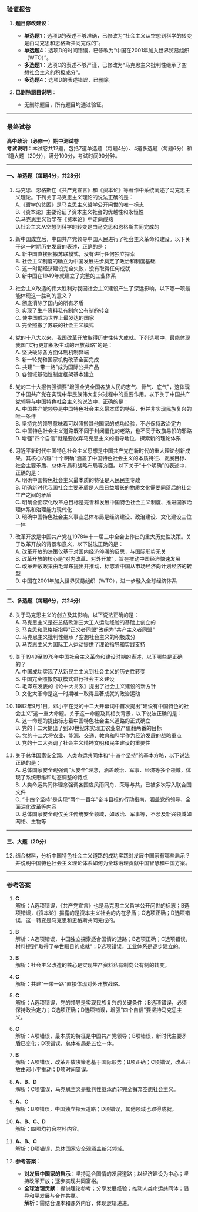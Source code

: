 ### 验证报告

1. **题目修改建议**：
   - **单选题1**：选项D的表述不够准确，已修改为“社会主义从空想到科学的转变是由马克思和恩格斯共同完成的”。
   - **单选题4**：选项D的时间错误，已修改为“中国在2001年加入世界贸易组织（WTO）”。
   - **多选题1**：选项C的表述不够严谨，已修改为“马克思主义批判性继承了空想社会主义的积极成分”。
   - **多选题4**：选项D的表述错误，已删除。

2. **已删除题目说明**：
   - 无删除题目，所有题目均通过验证。

---

### 最终试卷

**高中政治（必修一）期中测试卷**  
**考试说明**：本试卷共12题，包括7道单选题（每题4分）、4道多选题（每题6分）和1道大题（20分），满分100分，考试时间90分钟。

---

#### 一、单选题（每题4分，共28分）

1. 马克思、恩格斯在《共产党宣言》和《资本论》等著作中系统阐述了马克思主义理论。下列关于马克思主义理论的说法正确的是：  
   A.《哲学的贫困》是马克思主义哲学公开问世的唯一标志  
   B.《资本论》主要论证了资本主义社会的优越性和永恒性  
   C.马克思主义哲学在《资本论》中走向成熟  
   D.社会主义从空想到科学的转变是由马克思和恩格斯共同完成的  

2. 新中国成立后，中国共产党领导中国人民进行了社会主义革命和建设。以下关于这一时期历史发展的表述，正确的是：  
   A. 新中国直接照搬苏联模式，没有进行任何独立探索  
   B. 社会主义制度的确立为中国发展进步奠定了政治和制度基础  
   C. 这一时期经济建设完全失败，没有取得任何成就  
   D. 新中国在1949年就建立了完整的工业体系  

3. 社会主义改造的伟大胜利对我国社会主义建设产生了深远影响。以下哪一项最能体现这一胜利的意义？  
   A. 彻底消除了国内的所有矛盾  
   B. 实现了生产资料私有制向公有制的转变  
   C. 使中国成为世界上最发达的国家  
   D. 完全照搬了苏联的社会主义模式  

4. 党的十八大以来，我国改革开放取得历史性伟大成就。下列选项中，最能体现我国"实行更加积极主动的开放战略"的是：  
   A. 坚决破除各方面体制机制弊端  
   B. 新一轮党和国家机构改革全面完成  
   C. 共建"一带一路"成为国际公共产品  
   D. 各领域基础性制度框架基本建立  

5. 党的二十大报告强调要"增强全党全国各族人民的志气、骨气、底气"，这体现了中国共产党在实现中华民族伟大复兴过程中的重要作用。以下关于中国共产党领导与中国特色社会主义的说法中，正确的是：  
   A. 中国共产党领导是中国特色社会主义最本质的特征，但并非实现民族复兴的唯一条件  
   B. 坚持党的领导意味着可以照搬其他国家的成功经验，不必保持政治定力  
   C. 中国特色社会主义道路既不同于封闭僵化的老路，也不同于改旗易帜的邪路  
   D. 增强"四个自信"就是要放弃马克思主义的指导地位，探索新的理论体系  

6. 习近平新时代中国特色社会主义思想是中国共产党在新时代的重大理论创新成果，其核心内容“十个明确”涵盖了中国特色社会主义的本质特征、发展目标、社会主要矛盾、总体布局和战略布局等方面。以下关于“十个明确”的表述中，正确的是：  
   A. 明确中国特色社会主义最本质的特征是人民民主专政  
   B. 明确新时代我国社会主要矛盾是人民日益增长的物质文化需要同落后的社会生产之间的矛盾  
   C. 明确全面深化改革总目标是完善和发展中国特色社会主义制度、推进国家治理体系和治理能力现代化  
   D. 明确中国特色社会主义事业总体布局是经济建设、政治建设、文化建设三位一体  

7. 改革开放是中国共产党在1978年十一届三中全会上作出的重大历史性决策。关于改革开放的背景和意义，以下说法正确的是：  
   A. 改革开放的决策仅基于对国内经济停滞的反思，与国际形势无关  
   B. 改革开放的核心是“对内改革、对外开放”，旨在推动中国经济快速发展  
   C. 改革开放政策由毛泽东提出并推动，标志着中国从市场经济向计划经济的转型  
   D. 中国在2001年加入世界贸易组织（WTO），进一步融入全球经济体系  

---

#### 二、多选题（每题6分，共24分）

8. 关于马克思主义的创立及其影响，以下说法正确的是：  
   A. 马克思主义是在总结欧洲三大工人运动经验的基础上创立的  
   B. 马克思和恩格斯指导"正义者同盟"改组为"共产主义者同盟"  
   C. 马克思主义批判性继承了空想社会主义的积极成分  
   D. 马克思主义为国际工人运动提供了理论指导和实践支持  

9. 关于1949至1978年中国社会主义革命和建设时期的表述，以下哪些是正确的？  
   A. 中国成功实现了从新民主主义到社会主义的历史性转变  
   B. 中国完全照搬苏联模式进行社会主义建设  
   C. 毛泽东发表的《论十大关系》提出了社会主义建设的新方针  
   D. 文化大革命是这一时期唯一取得显著成就的政治运动  

10. 1982年9月1日，邓小平在党的十二大开幕词中首次提出“建设有中国特色的社会主义”这一重大命题。关于这一命题及其相关背景，以下说法正确的是：  
    A. 这一命题的提出标志着中国特色社会主义道路的正式确立  
    B. 党的十二大提出了到20世纪末实现工农业总产值翻两番的目标  
    C. 党的十二大将农业、能源、交通、教育和科学作为经济发展的战略重点  
    D. 党的十二大强调了社会主义精神文明和民主建设的重要性  

11. 关于总体国家安全观、人类命运共同体和“十四个坚持”的基本方略，以下说法正确的是：  
    A. 总体国家安全观强调“大安全”理念，涵盖政治、军事、经济等多个领域，体现了系统思维和动态调整的特点  
    B. 人类命运共同体理念强调各国应风雨同舟、荣辱与共，已被多次写入联合国文件  
    C. “十四个坚持”是实现“两个一百年”奋斗目标的行动指南，涵盖党的领导、全面深化改革等内容  
    D. 总体国家安全观仅关注传统安全领域，如政治、军事等，不涉及新兴领域如网络、生物等  

---

#### 三、大题（20分）

12. 结合材料，分析中国特色社会主义道路的成功实践对发展中国家有哪些启示？并说明中国特色社会主义理论体系如何为全球治理贡献中国智慧和中国方案。  

---

### 参考答案

1. **C**  
   解析：A选项错误，《共产党宣言》也是马克思主义哲学公开问世的标志；B选项错误，《资本论》揭露的是资本主义社会的内在矛盾；C选项正确；D选项错误，这一转变是马克思和恩格斯共同完成的。  

2. **B**  
   解析：A选项错误，中国独立探索适合国情的道路；B选项正确；C选项错误，材料提到"取得了举世瞩目的成就"；D选项错误，工业体系是逐步建立的。  

3. **B**  
   解析：社会主义改造的核心是实现生产资料私有制向公有制的转变。  

4. **C**  
   解析：共建"一带一路"直接体现对外开放战略。  

5. **C**  
   解析：A选项错误，党的领导是实现民族复兴的关键条件；B选项错误，必须保持政治定力；C选项正确；D选项错误，增强"四个自信"要坚持马克思主义。  

6. **C**  
   解析：A项错误，最本质的特征是中国共产党领导；B项错误，新时代主要矛盾已变化；D项错误，总体布局是五位一体。  

7. **B**  
   解析：A项错误，改革开放决策也基于国际形势；B项正确；C项错误，改革开放由邓小平推动；D项时间错误。  

8. **A、B、D**  
   解析：C项错误，马克思主义是批判性继承而非完全摒弃空想社会主义。  

9. **A、C**  
   解析：B项错误，中国独立探索道路；D项错误，其他领域也取得成就。  

10. **A、B、C、D**  
    解析：四项均符合材料内容。  

11. **A、B、C**  
    解析：D项错误，总体国家安全观涵盖新兴领域。  

12. **参考答案**：  
    - **对发展中国家的启示**：坚持适合国情的发展道路；以经济建设为中心；坚持改革开放；逐步实现共同富裕。  
    - **全球治理贡献**：提供理论参考；分享发展经验；推动人类命运共同体；倡导和平发展与合作共赢。  
    **解析**：需结合课本和课外内容，体现逻辑递进。